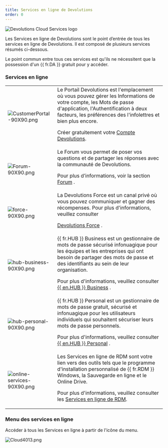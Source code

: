 ```yaml
---
title: Services en ligne de Devolutions
order: 0
---
```


![Devolutions Cloud Services logo](https://webdevolutions.blob.core.windows.net/images/projects/cloud/logos/cloud-color-shadow.svg)

Les Services en ligne de Devolutions sont le point d’entrée de tous les services en ligne de Devolutions. Il est composé de plusieurs services résumés ci-dessous.  

Le point commun entre tous ces services est qu'ils ne nécessitent que la possession d'un {{ fr.DA }} gratuit pour y accéder. 

### Services en ligne 

<table>
	<tr>
		<td>
<img src="/img/en/cloud/CustomerPortal-90X90.png" alt="CustomerPortal-90X90.png">
		</td>
		<td>
Le Portail Devolutions est l'emplacement où vous pouvez gérer les Informations de votre compte, les Mots de passe d'application, l'Authentification à deux facteurs, les préférences des l'infolettres et bien plus encore.  

Créer gratuitement votre <a href="/cloud/devolutions-account/">Compte Devolutions</a>. 
		</td>
	</tr>
	<tr>
		<td>
<img src="/img/en/cloud/Forum-90X90.png" alt="Forum-90X90.png">
		</td>
		<td>
Le Forum vous permet de poser vos questions et de partager les réponses avec la communauté de Devolutions.  

Pour plus d’informations, voir la section <a href="/cloud/forum/">Forum</a> . 
		</td>
	</tr>
	<tr>
		<td>
<img src="/img/en/cloud/force-90X90.png" alt="force-90X90.png">
		</td>
		<td>
La Devolutions Force est un canal privé où vous pouvez communiquer et gagner des récompenses. 
Pour plus d'informations, veuillez consulter  

<a href="/cloud/devolutions-force/">Devolutions Force</a> . 
		</td>
	</tr>
	<tr>
		<td>
<img src="/img/en/cloud/hub-business-90X90.png" alt="hub-business-90X90.png"> 
		</td>
		<td>
{{ fr.HUB }} Business est un gestionnaire de mots de passe sécurisé infonuagique pour les équipes et les entreprises qui ont besoin de partager des mots de passe et des identifiants au sein de leur organisation.  

Pour plus d'informations, veuillez consulter <a href="/cloud/password-hub-business/">{{ en.HUB }} Business</a> . 
		</td>
	</tr>
	<tr>
		<td>
<img src="/img/en/cloud/hub-personal-90X90.png" alt="hub-personal-90X90.png"> 
		</td>
		<td>
{{ fr.HUB }} Personal est un gestionnaire de mots de passe gratuit, sécurisé et infonuagique pour les utilisateurs individuels qui souhaitent sécuriser leurs mots de passe personnels.  

Pour plus d'informations, veuillez consulter <a href="/cloud/password-hub-personal/">{{ en.HUB }} Personal</a> . 
		</td>
	</tr>
	<tr>
		<td>
<img src="/img/en/cloud/online-services-90X90.png" alt="online-services-90X90.png"> 
		</td>
		<td>
Les Services en ligne de RDM sont votre lien vers des outils tels que le programme d'installation personnalisé de {{ fr.RDM }} Windows, la Sauvegarde en ligne et le Online Drive.  

Pour plus d'informations, veuillez consulter les <a href="/cloud/rdm-online-services/">Services en ligne de RDM</a>. 
		</td>
	</tr>
</table>

### Menu des services en ligne 

Accéder à tous les Services en ligne à partir de l'icône du menu.  

![Cloud4013.png](/img/fr/cloud/Cloud4013.png) 


